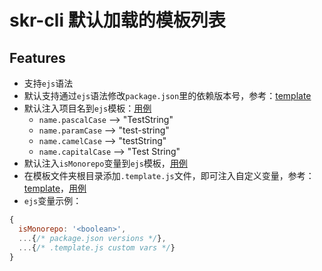 # skr-cli 默认加载的模板列表

## Features
- 支持`ejs`语法
- 默认支持通过`ejs`语法修改`package.json`里的依赖版本号，参考：[template](https://github.com/calibur-tv/skr/blob/main/packages/template/vue3-ts-component/package.json#L16)
- 默认注入项目名到`ejs`模板：[用例](https://github.com/calibur-tv/skr/blob/main/packages/template/vue3-ts-component/vite.config.ts#L10)
    - `name.pascalCase` --> "TestString"
    - `name.paramCase` --> "test-string"
    - `name.camelCase` --> "testString"
    - `name.capitalCase` --> "Test String"
- 默认注入`isMonorepo`变量到`ejs`模板，[用例](https://github.com/calibur-tv/skr/blob/main/packages/template/vue3-ts-component/tsconfig.json)
- 在模板文件夹根目录添加`.template.js`文件，即可注入自定义变量，参考：[template](https://github.com/calibur-tv/skr/tree/main/packages/template/vue3-ts-component/.template.js)，[用例](https://github.com/calibur-tv/skr/blob/main/packages/template/vue3-ts-component/src/App.vue#L3)
- `ejs`变量示例：
```javascript
{
  isMonorepo: '<boolean>',
  ...{/* package.json versions */},
  ...{/* .template.js custom vars */}
}
```
